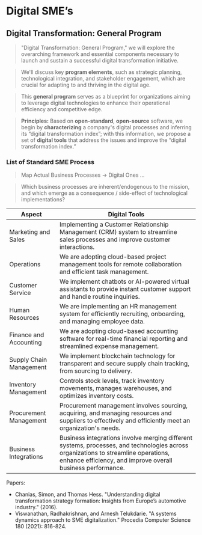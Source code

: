# Digital SME’s

## Digital Transformation:  General Program

> "Digital Transformation: General Program," we will explore the overarching framework and essential components necessary to launch and sustain a successful digital transformation initiative.
> 

> We'll discuss key **program elements**, such as strategic planning, technological integration, and stakeholder engagement, which are crucial for adapting to and thriving in the digital age.
> 

> This **general program** serves as a blueprint for organizations aiming to leverage digital technologies to enhance their operational efficiency and competitive edge.
> 

> **Principles:** Based on **open-standard**, **open-source** software, we begin by **characterizing** a company's digital processes and inferring its “digital transformation index”;  with this information, we propose a set of **digital  tools**   that address the issues and improve the  “digital transformation index.”
> 

### List of Standard SME Process

> Map Actual Business Processes → Digital Ones …
> 

> Which business processes are inherent/endogenous to the mission, and which emerge as a consequence / side-effect of technological implementations?
> 

| Aspect | Digital Tools |
| --- | --- |
| Marketing and Sales | Implementing a Customer Relationship Management (CRM) system to streamline sales processes and improve customer interactions. |
| Operations | We are adopting cloud-based project management tools for remote collaboration and efficient task management. |
| Customer Service | We implement chatbots or AI-powered virtual assistants to provide instant customer support and handle routine inquiries. |
| Human Resources | We are implementing an HR management system for efficiently recruiting, onboarding, and managing employee data. |
| Finance and Accounting | We are adopting cloud-based accounting software for real-time financial reporting and streamlined expense management. |
| Supply Chain Management | We implement blockchain technology for transparent and secure supply chain tracking, from sourcing to delivery. |
| Inventory Management | Controls stock levels, track inventory movements, manages warehouses, and optimizes inventory costs. |
| Procurement Management | Procurement management involves sourcing, acquiring, and managing resources and suppliers to effectively and efficiently meet an organization's needs. |
| Business Integrations | Business integrations involve merging different systems, processes, and technologies across organizations to streamline operations, enhance efficiency, and improve overall business performance. |

Papers:

- Chanias, Simon, and Thomas Hess. "Understanding digital transformation strategy formation: Insights from Europe’s automotive industry." (2016).
- Viswanathan, Radhakrishnan, and Arnesh Telukdarie. "A systems dynamics approach to SME digitalization." Procedia Computer Science 180 (2021): 816-824.